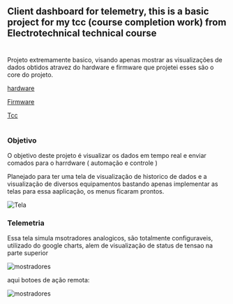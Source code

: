 ## **Client dashboard for telemetry, this is a basic project for my tcc (course completion work) from Electrotechnical technical course**
#
Projeto extremamente basico, visando apenas mostrar as visualizações de dados obtidos atravez do hardware e firmware que projetei esses são o core do projeto.


<a href="https://github.com/ricardocvel" title="Clique e acesse agora!">hardware</a>

<a href="https://github.com/ricardocvel/FirmwareTccTelemetria" title="Clique e acesse agora!">Firmware</a>

<a href="https://github.com/ricardocvel" title="Clique e acesse agora!">Tcc</a>

#

### **Objetivo**

O objetivo deste projeto é visualizar os dados em tempo real e enviar comados para o harrdware ( automação e controle ) 

Planejado para ter uma tela de visualização de historico de dados e a visualização de diversos equipamentos bastando apenas implementar as telas para essa aaplicação, os menus ficaram prontos.

![Tela](https://github.com/ricardocvel/flowtrack/blob/master/src/assets/outers/Tela,%20grande.JPG?raw=true)

### **Telemetria**

Essa tela simula msotradores analogicos, são totalmente configuraveis, utilizado do google charts, alem de visualização de status de tensao na parte superior

![mostradores](https://github.com/ricardocvel/flowtrack/blob/master/src/assets/outers/mostradores.JPG?raw=true)

aqui botoes de ação remota:


![mostradores](https://github.com/ricardocvel/flowtrack/blob/master/src/assets/outers/buttons.JPG?raw=true)
